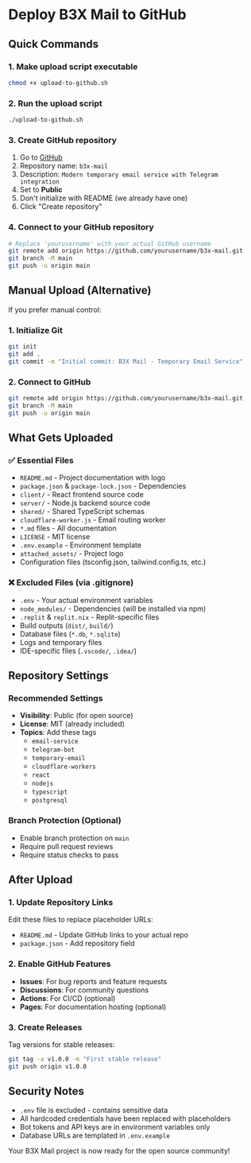 # Deploy B3X Mail to GitHub

## Quick Commands

### 1. Make upload script executable
```bash
chmod +x upload-to-github.sh
```

### 2. Run the upload script
```bash
./upload-to-github.sh
```

### 3. Create GitHub repository
1. Go to [GitHub](https://github.com/new)
2. Repository name: `b3x-mail`
3. Description: `Modern temporary email service with Telegram integration`
4. Set to **Public**
5. Don't initialize with README (we already have one)
6. Click "Create repository"

### 4. Connect to your GitHub repository
```bash
# Replace 'yourusername' with your actual GitHub username
git remote add origin https://github.com/yourusername/b3x-mail.git
git branch -M main
git push -u origin main
```

## Manual Upload (Alternative)

If you prefer manual control:

### 1. Initialize Git
```bash
git init
git add .
git commit -m "Initial commit: B3X Mail - Temporary Email Service"
```

### 2. Connect to GitHub
```bash
git remote add origin https://github.com/yourusername/b3x-mail.git
git branch -M main
git push -u origin main
```

## What Gets Uploaded

### ✅ Essential Files
- `README.md` - Project documentation with logo
- `package.json` & `package-lock.json` - Dependencies
- `client/` - React frontend source code
- `server/` - Node.js backend source code  
- `shared/` - Shared TypeScript schemas
- `cloudflare-worker.js` - Email routing worker
- `*.md` files - All documentation
- `LICENSE` - MIT license
- `.env.example` - Environment template
- `attached_assets/` - Project logo
- Configuration files (tsconfig.json, tailwind.config.ts, etc.)

### ❌ Excluded Files (via .gitignore)
- `.env` - Your actual environment variables
- `node_modules/` - Dependencies (will be installed via npm)
- `.replit` & `replit.nix` - Replit-specific files
- Build outputs (`dist/`, `build/`)
- Database files (`*.db`, `*.sqlite`)
- Logs and temporary files
- IDE-specific files (`.vscode/`, `.idea/`)

## Repository Settings

### Recommended Settings
- **Visibility**: Public (for open source)
- **License**: MIT (already included)
- **Topics**: Add these tags
  - `email-service`
  - `telegram-bot`
  - `temporary-email`
  - `cloudflare-workers`
  - `react`
  - `nodejs`
  - `typescript`
  - `postgresql`

### Branch Protection (Optional)
- Enable branch protection on `main`
- Require pull request reviews
- Require status checks to pass

## After Upload

### 1. Update Repository Links
Edit these files to replace placeholder URLs:
- `README.md` - Update GitHub links to your actual repo
- `package.json` - Add repository field

### 2. Enable GitHub Features
- **Issues**: For bug reports and feature requests
- **Discussions**: For community questions
- **Actions**: For CI/CD (optional)
- **Pages**: For documentation hosting (optional)

### 3. Create Releases
Tag versions for stable releases:
```bash
git tag -a v1.0.0 -m "First stable release"
git push origin v1.0.0
```

## Security Notes

- `.env` file is excluded - contains sensitive data
- All hardcoded credentials have been replaced with placeholders
- Bot tokens and API keys are in environment variables only
- Database URLs are templated in `.env.example`

Your B3X Mail project is now ready for the open source community!
